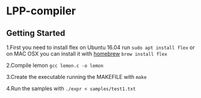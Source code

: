 # LPP-compiler
## Getting Started
1.First you need to install flex on Ubuntu 16.04 run `sudo apt install flex` or on MAC OSX you can install it with [homebrew](https://brew.sh/) `brew install flex`

2.Compile lemon `gcc lemon.c -o lemon`

3.Create the executable running the MAKEFILE with `make`

4.Run the samples with `./expr < samples/test1.txt`
